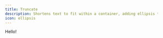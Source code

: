 ```yaml
---
title: Truncate
description: Shortens text to fit within a container, adding ellipsis to indicate truncated content.
icon: ellipsis
---
```


Hello!
